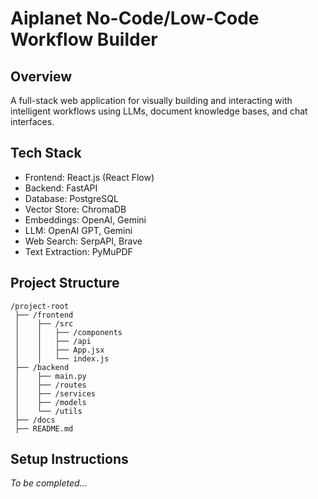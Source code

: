 # Aiplanet No-Code/Low-Code Workflow Builder

## Overview
A full-stack web application for visually building and interacting with intelligent workflows using LLMs, document knowledge bases, and chat interfaces.

## Tech Stack
- Frontend: React.js (React Flow)
- Backend: FastAPI
- Database: PostgreSQL
- Vector Store: ChromaDB
- Embeddings: OpenAI, Gemini
- LLM: OpenAI GPT, Gemini
- Web Search: SerpAPI, Brave
- Text Extraction: PyMuPDF

## Project Structure
```
/project-root
 ├── /frontend
 │    ├── /src
 │    │   ├── /components
 │    │   ├── /api
 │    │   ├── App.jsx
 │    │   └── index.js
 ├── /backend
 │    ├── main.py
 │    ├── /routes
 │    ├── /services
 │    ├── /models
 │    └── /utils
 ├── /docs
 ├── README.md
```

## Setup Instructions

*To be completed...* 